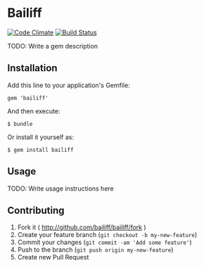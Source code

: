 # Bailiff

[![Code Climate](https://codeclimate.com/github/bailiff/bailiff.png)](https://codeclimate.com/github/bailiff/bailiff)
[![Build Status](https://travis-ci.org/bailiff/bailiff.png?branch=feature/code_quality_assurance)](https://travis-ci.org/bailiff/bailiff)

TODO: Write a gem description

## Installation

Add this line to your application's Gemfile:

    gem 'bailiff'

And then execute:

    $ bundle

Or install it yourself as:

    $ gem install bailiff

## Usage

TODO: Write usage instructions here

## Contributing

1. Fork it ( http://github.com/bailiff/bailiff/fork )
2. Create your feature branch (`git checkout -b my-new-feature`)
3. Commit your changes (`git commit -am 'Add some feature'`)
4. Push to the branch (`git push origin my-new-feature`)
5. Create new Pull Request
